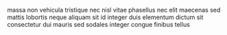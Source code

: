 massa non vehicula tristique nec nisl vitae phasellus nec elit maecenas sed
mattis lobortis neque aliquam sit id integer duis elementum dictum sit
consectetur dui mauris sed sodales integer congue finibus tellus
